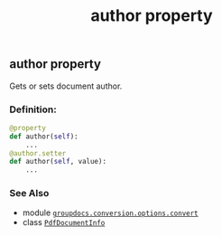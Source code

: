 ﻿---
title: author property
second_title: GroupDocs.Conversion for Python via .NET API References
description: 
type: docs
weight: 40
url: /python-net/groupdocs.conversion.options.convert/pdfdocumentinfo/author/
is_root: false
---

## author property


Gets or sets document author.
### Definition:
```python
@property
def author(self):
    ...
@author.setter
def author(self, value):
    ...
```

### See Also
* module [`groupdocs.conversion.options.convert`](../../)
* class [`PdfDocumentInfo`](/conversion/python-net/groupdocs.conversion.options.convert/pdfdocumentinfo)
